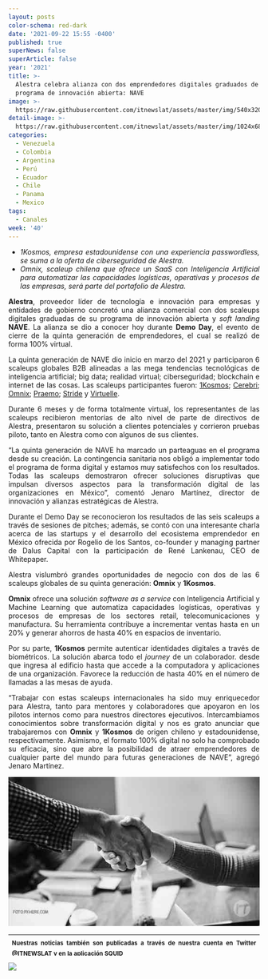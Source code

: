 ```yaml
---
layout: posts
color-schema: red-dark
date: '2021-09-22 15:55 -0400'
published: true
superNews: false
superArticle: false
year: '2021'
title: >-
  Alestra celebra alianza con dos emprendedores digitales graduados de su
  programa de innovación abierta: NAVE
image: >-
  https://raw.githubusercontent.com/itnewslat/assets/master/img/540x320/Alianzas-p.jpg
detail-image: >-
  https://raw.githubusercontent.com/itnewslat/assets/master/img/1024x680/Alianzas-g.jpg
categories:
  - Venezuela
  - Colombia
  - Argentina
  - Perú
  - Ecuador
  - Chile
  - Panama
  - Mexico
tags:
  - Canales
week: '40'
---
```

<ul style="text-align: justify;">
	<li><em>1Kosmos, empresa estadounidense con una experiencia passwordless, se suma a la oferta de ciberseguridad de Alestra.</em></li>
	<li><em>Omnix, scaleup chilena que ofrece un SaaS con Inteligencia Artificial para automatizar las capacidades logísticas, operativas y procesos de las empresas, será parte del portafolio de Alestra.</em></li>
</ul>
<p style="text-align: justify;"><strong>Alestra</strong>, proveedor líder de tecnología e innovación para empresas y entidades de gobierno concretó una alianza comercial con dos scaleups digitales graduadas de su programa de innovación abierta y <em>soft landing</em> <strong>NAVE</strong>. La alianza se dio a conocer hoy durante <strong>Demo Day</strong>, el evento de cierre de la quinta generación de emprendedores, el cual se realizó de forma 100% virtual.</p>
<p style="text-align: justify;">La quinta generación de NAVE dio inicio en marzo del 2021 y participaron 6 scaleups globales B2B alineadas a las mega tendencias tecnológicas de inteligencia artificial; big data; realidad virtual; ciberseguridad; blockchain e internet de las cosas. Las scaleups participantes fueron: <a href="https://www.1kosmos.com/">1Kosmos</a>; <a href="https://www.cerebriai.com/">Cerebri</a>; <a href="https://grupoformax.com/omnix/">Omnix</a>; <a href="https://praemo.com/">Praemo</a>; <a href="https://stride.ai/">Stride</a> y <a href="https://virtuelle.com.mx/">Virtuelle</a>.</p>
<p style="text-align: justify;">Durante 6 meses y de forma totalmente virtual, los representantes de las scaleups recibieron mentorías de alto nivel de parte de directivos de Alestra, presentaron su solución a clientes potenciales y corrieron pruebas piloto, tanto en Alestra como con algunos de sus clientes.</p>
<p style="text-align: justify;">“La quinta generación de NAVE ha marcado un parteaguas en el programa desde su creación. La contingencia sanitaria nos obligó a implementar todo el programa de forma digital y estamos muy satisfechos con los resultados. Todas las scaleups demostraron ofrecer soluciones disruptivas que impulsan diversos aspectos para la transformación digital de las organizaciones en México”, comentó Jenaro Martínez, director de innovación y alianzas estratégicas de Alestra.</p>
<p style="text-align: justify;">Durante el Demo Day se reconocieron los resultados de las seis scaleups a través de sesiones de pitches; además, se contó con una interesante charla acerca de las startups y el desarrollo del ecosistema emprendedor en México ofrecida por Rogelio de los Santos, co-founder y managing partner de Dalus Capital con la participación de René Lankenau, CEO de Whitepaper.</p>
<p style="text-align: justify;">Alestra vislumbró grandes oportunidades de negocio con dos de las 6 scaleups globales de su quinta generación: <strong>Omnix</strong> y <strong>1Kosmos</strong>.</p>
<p style="text-align: justify;"><strong>Omnix</strong> ofrece una solución <em>software as a service</em> con Inteligencia Artificial y Machine Learning que automatiza capacidades logísticas, operativas y procesos de empresas de los sectores retail, telecomunicaciones y manufactura. Su herramienta contribuye a incrementar ventas hasta en un 20% y generar ahorros de hasta 40% en espacios de inventario.</p>
<p style="text-align: justify;">Por su parte, <strong>1Kosmos</strong> permite autenticar identidades digitales a través de biométricos. La solución abarca todo el <em>journey</em> de un colaborador. desde que ingresa al edificio hasta que accede a la computadora y aplicaciones de una organización. Favorece la reducción de hasta 40% en el número de llamadas a las mesas de ayuda.</p>
<p style="text-align: justify;">“Trabajar con estas scaleups internacionales ha sido muy enriquecedor para Alestra, tanto para mentores y colaboradores que apoyaron en los pilotos internos como para nuestros directores ejecutivos. Intercambiamos conocimientos sobre transformación digital y nos es grato anunciar que trabajaremos con <strong>Omnix</strong> y <strong>1Kosmos</strong> de origen chileno y estadounidense, respectivamente. Asimismo, el formato 100% digital no solo ha comprobado su eficacia, sino que abre la posibilidad de atraer emprendedores de cualquier parte del mundo para futuras generaciones de NAVE”, agregó Jenaro Martínez.</p>

![](https://raw.githubusercontent.com/itnewslat/assets/master/img/540x320/Alianzas-p.jpg)

<table style="height: 42px;" width="569">
<tbody>
<tr>
<td style="text-align: justify;"><sub><strong>Nuestras noticias también son publicadas a través de nuestra cuenta en Twitter <a href="https://twitter.com/itnewslat?lang=es">@ITNEWSLAT</a> y en la aplicación <a href="https://squidapp.co/en/">SQUID</a></strong></sub></td>
</tr>
</tbody>
</table>

<img src="https://tracker.metricool.com/c3po.jpg?hash=56f88a41e39ab42c063cc51676587a04"/>

